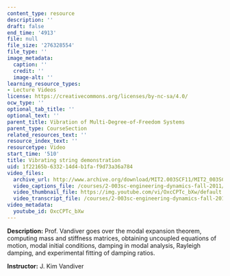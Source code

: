 ```yaml
---
content_type: resource
description: ''
draft: false
end_time: '4913'
file: null
file_size: '276328554'
file_type: ''
image_metadata:
  caption: ''
  credit: ''
  image-alt: ''
learning_resource_types:
- Lecture Videos
license: https://creativecommons.org/licenses/by-nc-sa/4.0/
ocw_type: ''
optional_tab_title: ''
optional_text: ''
parent_title: Vibration of Multi-Degree-of-Freedom Systems
parent_type: CourseSection
related_resources_text: ''
resource_index_text: ''
resourcetype: Video
start_time: '510'
title: Vibrating string demonstration
uid: 1f22165b-6332-14d4-b1fa-f9d73a36a784
video_files:
  archive_url: http://www.archive.org/download/MIT2.003SCF11/MIT2_003SCF11_lec24_300k.mp4
  video_captions_file: /courses/2-003sc-engineering-dynamics-fall-2011/538df3db09455269ab90ac15398dd53d_OxcCPTc_bXw.vtt
  video_thumbnail_file: https://img.youtube.com/vi/OxcCPTc_bXw/default.jpg
  video_transcript_file: /courses/2-003sc-engineering-dynamics-fall-2011/606f8e1f997e348a71382164e1aae402_OxcCPTc_bXw.pdf
video_metadata:
  youtube_id: OxcCPTc_bXw
---
```

**Description:** Prof. Vandiver goes over the modal expansion theorem, computing mass and stiffness matrices, obtaining uncoupled equations of motion, modal initial conditions, damping in modal analysis, Rayleigh damping, and experimental fitting of damping ratios.

**Instructor:** J. Kim Vandiver